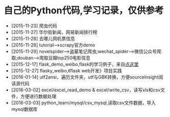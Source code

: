 自己的Python代码,学习记录，仅供参考
====================================
* [2015-11-23] 爬虫代码
* [2015-11-27] 华尔街新闻，网易新闻排行榜
* [2015-11-28] 去哪儿网机票信息
* [2015-11-28] tutorial-->scrapy官方demo
* [2015-11-29] novelspider-->盗墓笔记爬虫;wechat_spider-->微信公众号爬取;douban-->爬取豆瓣top250电影信息
* [2015-12-17] flask_demo_weibo,flask的学习例子，来自[点这里](http://www.pythondoc.com/flask-mega-tutorial/webforms.html)
* [2015-12-27] flasky_weibo,《flask web开发》项目实践
* [2016-01-14] utf2ansi，遍历文件夹，utf与GBK转换，方便sourceInsight阅读源代码
* [2016-03-02] excel/excel_read_demo & excel/write_csv，读写xls和csv文件，方便进行数据处理
* [2016-03-03] python_learn/mysql/csv_mysql,读取csv文件数据，导入mysql数据库